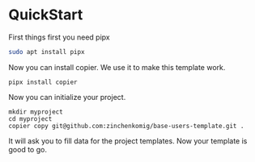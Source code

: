 # QuickStart
First things first you need pipx
```bash
sudo apt install pipx
```
Now you can install copier. We use it to make this template work.
```
pipx install copier
```
Now you can initialize your project.
```
mkdir myproject
cd myproject
copier copy git@github.com:zinchenkomig/base-users-template.git .
```
It will ask you to fill data for the project templates.
Now your template is good to go.